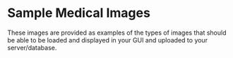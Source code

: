 # Sample Medical Images
These images are provided as examples of the types of images that should be able to be loaded and displayed in your GUI and uploaded to your server/database.
